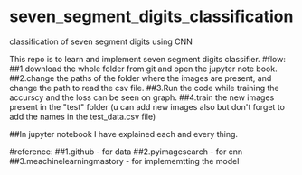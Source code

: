 # seven_segment_digits_classification
classification of seven segment digits using CNN

This repo is to learn and implement seven segment digits classifier.
#flow:
##1.download the whole folder from git and open the jupyter note book.
##2.change the paths of the folder where the images are present, and change the path to read the csv file.
##3.Run the code while training the accurscy and the loss can be seen on graph.
##4.train the new images present in the "test" folder (u can add new images also but don't forget to add the names in the test_data.csv file)

##In jupyter notebook I have explained each and every thing.

#reference:
##1.github - for data
##2.pyimagesearch - for cnn
##3.meachinelearningmastory - for implememtting the model
